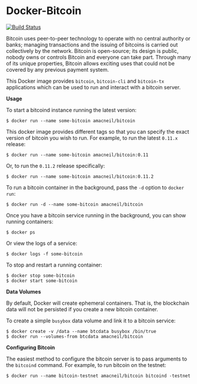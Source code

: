 # Docker-Bitcoin

[![Build Status](https://travis-ci.org/amacneil/docker-bitcoin.svg?branch=master)](https://travis-ci.org/amacneil/docker-bitcoin)

Bitcoin uses peer-to-peer technology to operate with no central authority or banks; managing transactions and the issuing of bitcoins is carried out collectively by the network. Bitcoin is open-source; its design is public, nobody owns or controls Bitcoin and everyone can take part. Through many of its unique properties, Bitcoin allows exciting uses that could not be covered by any previous payment system.

This Docker image provides `bitcoin`, `bitcoin-cli` and `bitcoin-tx` applications which can be used to run and interact with a bitcoin server.

**Usage**

To start a bitcoind instance running the latest version:

```
$ docker run --name some-bitcoin amacneil/bitcoin
```

This docker image provides different tags so that you can specify the exact version of bitcoin you wish to run. For example, to run the latest `0.11.x` release:

```
$ docker run --name some-bitcoin amacneil/bitcoin:0.11
```

Or, to run the `0.11.2` release specifically:

```
$ docker run --name some-bitcoin amacneil/bitcoin:0.11.2
```

To run a bitcoin container in the background, pass the `-d` option to `docker run`:

```
$ docker run -d --name some-bitcoin amacneil/bitcoin
```

Once you have a bitcoin service running in the background, you can show running containers:

```
$ docker ps
```

Or view the logs of a service:

```
$ docker logs -f some-bitcoin
```

To stop and restart a running container:

```
$ docker stop some-bitcoin
$ docker start some-bitcoin
```

**Data Volumes**

By default, Docker will create ephemeral containers. That is, the blockchain data will not be persisted if you create a new bitcoin container.

To create a simple `busybox` data volume and link it to a bitcoin service:

```
$ docker create -v /data --name btcdata busybox /bin/true
$ docker run --volumes-from btcdata amacneil/bitcoin
```

**Configuring Bitcoin**

The easiest method to configure the bitcoin server is to pass arguments to the `bitcoind` command. For example, to run bitcoin on the testnet:

```
$ docker run --name bitcoin-testnet amacneil/bitcoin bitcoind -testnet
```
